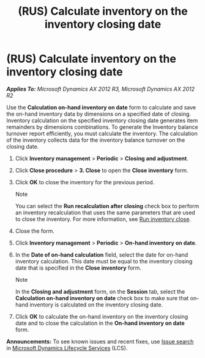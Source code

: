 ﻿---
title: (RUS) Calculate inventory on the inventory closing date
TOCTitle: (RUS) Calculate inventory on the inventory closing date
ms:assetid: 7fbba664-b1f3-4fa5-be85-01e87920dcaa
ms:mtpsurl: https://technet.microsoft.com/en-us/library/JJ733246(v=AX.60)
ms:contentKeyID: 49685213
ms.date: 04/18/2014
mtps_version: v=AX.60
---

# (RUS) Calculate inventory on the inventory closing date 


_**Applies To:** Microsoft Dynamics AX 2012 R3, Microsoft Dynamics AX 2012 R2_

Use the **Calculation on-hand inventory on date** form to calculate and save the on-hand inventory data by dimensions on a specified date of closing. Inventory calculation on the specified inventory closing date generates item remainders by dimensions combinations. To generate the Inventory balance turnover report efficiently, you must calculate the inventory. The calculation of the inventory collects data for the inventory balance turnover on the closing date.

1.  Click **Inventory management** \> **Periodic** \> **Closing and adjustment**.

2.  Click **Close procedure** \> **3. Close** to open the **Close inventory** form.

3.  Click **OK** to close the inventory for the previous period.
    

    > [!NOTE]
    > <P>You can select the <STRONG>Run recalculation after closing</STRONG> check box to perform an inventory recalculation that uses the same parameters that are used to close the inventory. For more information, see <A href="run-inventory-close.md">Run inventory close</A>.</P>



4.  Close the form.

5.  Click **Inventory management** \> **Periodic** \> **On-hand inventory on date**.

6.  In the **Date of on-hand calculation** field, select the date for on-hand inventory calculation. This date must be equal to the inventory closing date that is specified in the **Close inventory** form.
    

    > [!NOTE]
    > <P>In the <STRONG>Closing and adjustment</STRONG> form, on the <STRONG>Session</STRONG> tab, select the <STRONG>Calculation on-hand inventory on date</STRONG> check box to make sure that on-hand inventory is calculated on the inventory closing date.</P>



7.  Click **OK** to calculate the on-hand inventory on the inventory closing date and to close the calculation in the **On-hand inventory on date** form.

  
**Announcements:** To see known issues and recent fixes, use [Issue search](http://go.microsoft.com/fwlink/?linkid=389258) in [Microsoft Dynamics Lifecycle Services](http://go.microsoft.com/fwlink/?linkid=306505) (LCS).

